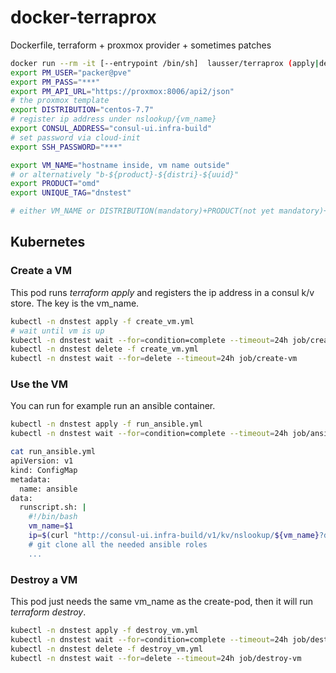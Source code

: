 # docker-terraprox
Dockerfile, terraform + proxmox provider + sometimes patches

```bash
docker run --rm -it [--entrypoint /bin/sh]  lausser/terraprox (apply|destroy)
export PM_USER="packer@pve"
export PM_PASS="***"
export PM_API_URL="https://proxmox:8006/api2/json"
# the proxmox template
export DISTRIBUTION="centos-7.7"
# register ip address under nslookup/{vm_name}
export CONSUL_ADDRESS="consul-ui.infra-build"
# set password via cloud-init
export SSH_PASSWORD="***"

export VM_NAME="hostname inside, vm name outside"
# or alternatively "b-${product}-${distri}-${uuid}"
export PRODUCT="omd"
export UNIQUE_TAG="dnstest"

# either VM_NAME or DISTRIBUTION(mandatory)+PRODUCT(not yet mandatory)+UNIQUE_TAG
```

## Kubernetes

### Create a VM
This pod runs *terraform apply* and registers the ip address in a consul k/v store. The key is the vm_name.

```bash
kubectl -n dnstest apply -f create_vm.yml
# wait until vm is up
kubectl -n dnstest wait --for=condition=complete --timeout=24h job/create-vm
kubectl -n dnstest delete -f create_vm.yml
kubectl -n dnstest wait --for=delete --timeout=24h job/create-vm
```

### Use the VM
You can run for example run an ansible container.
```bash
kubectl -n dnstest apply -f run_ansible.yml
kubectl -n dnstest wait --for=condition=complete --timeout=24h job/ansible

cat run_ansible.yml
apiVersion: v1
kind: ConfigMap
metadata:
  name: ansible
data:
  runscript.sh: |
    #!/bin/bash
    vm_name=$1
    ip=$(curl "http://consul-ui.infra-build/v1/kv/nslookup/${vm_name}?dc=dc1&raw=1)
    # git clone all the needed ansible roles
    ...
```

### Destroy a VM
This pod just needs the same vm_name as the create-pod, then it will run *terraform destroy*.
```bash
kubectl -n dnstest apply -f destroy_vm.yml
kubectl -n dnstest wait --for=condition=complete --timeout=24h job/destroy-vm
kubectl -n dnstest delete -f destroy_vm.yml
kubectl -n dnstest wait --for=delete --timeout=24h job/destroy-vm
```


